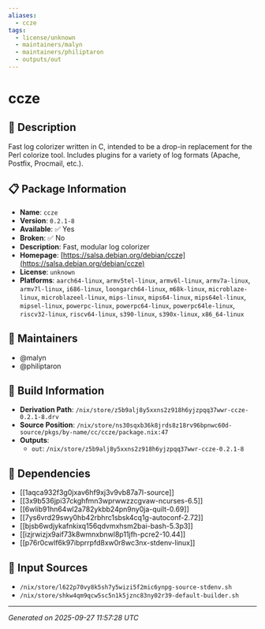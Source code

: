```yaml
---
aliases:
  - ccze
tags:
  - license/unknown
  - maintainers/malyn
  - maintainers/philiptaron
  - outputs/out
---
```


# ccze

## 📝 Description

Fast log colorizer written in C, intended to be a drop-in replacement for the Perl colorize tool.
Includes plugins for a variety of log formats (Apache, Postfix, Procmail, etc.).


## 📋 Package Information

- **Name**: `ccze`
- **Version**: `0.2.1-8`
- **Available**: ✅ Yes
- **Broken**: ✅ No
- **Description**: Fast, modular log colorizer
- **Homepage**: [https://salsa.debian.org/debian/ccze](https://salsa.debian.org/debian/ccze)
- **License**: `unknown`
- **Platforms**: `aarch64-linux`, `armv5tel-linux`, `armv6l-linux`, `armv7a-linux`, `armv7l-linux`, `i686-linux`, `loongarch64-linux`, `m68k-linux`, `microblaze-linux`, `microblazeel-linux`, `mips-linux`, `mips64-linux`, `mips64el-linux`, `mipsel-linux`, `powerpc-linux`, `powerpc64-linux`, `powerpc64le-linux`, `riscv32-linux`, `riscv64-linux`, `s390-linux`, `s390x-linux`, `x86_64-linux`
## 👥 Maintainers

- @malyn
- @philiptaron


## 🔧 Build Information

- **Derivation Path**: `/nix/store/z5b9alj8y5xxns2z918h6yjzpqq37wwr-ccze-0.2.1-8.drv`
- **Source Position**: `/nix/store/ns30sqxb36k8jrds8z18rv96bpnwc60d-source/pkgs/by-name/cc/ccze/package.nix:47`
- **Outputs**:
  - `out`:  `/nix/store/z5b9alj8y5xxns2z918h6yjzpqq37wwr-ccze-0.2.1-8`

## 🔗 Dependencies

- [[1aqca932f3g0jxav6hf9xj3v9vb87a7l-source]]
- [[3x9b536jpi37ckghfmn3wprwwzzcgvaw-ncurses-6.5]]
- [[6wlib91hn64wl2a782ykbb24pn9ny0ja-quilt-0.69]]
- [[7ys6vrd29swy0hb42rbhrc1sbsk4cq1g-autoconf-2.72]]
- [[bjsb6wdjykafnkixq156qdvmxhsm2bai-bash-5.3p3]]
- [[izjrwizjx9aif73k8wmnxbnwl8p11jfh-pcre2-10.44]]
- [[p76r0cwlf6k97ibprrpfd8xw0r8wc3nx-stdenv-linux]]

## 📁 Input Sources

- `/nix/store/l622p70vy8k5sh7y5wizi5f2mic6ynpg-source-stdenv.sh`
- `/nix/store/shkw4qm9qcw5sc5n1k5jznc83ny02r39-default-builder.sh`

---
*Generated on 2025-09-27 11:57:28 UTC*
